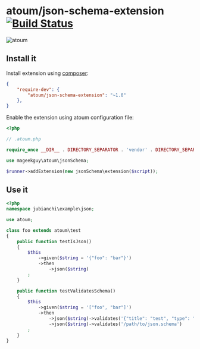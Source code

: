 # atoum/json-schema-extension [![Build Status](https://travis-ci.org/atoum/json-schema-extension.svg?branch=master)](https://travis-ci.org/atoum/json-schema-extension)

![atoum](http://downloads.atoum.org/images/logo.png)

## Install it

Install extension using [composer](https://getcomposer.org):

```json
{
    "require-dev": {
        "atoum/json-schema-extension": "~1.0"
    },
}

```

Enable the extension using atoum configuration file:

```php
<?php

// .atoum.php

require_once __DIR__ . DIRECTORY_SEPARATOR . 'vendor' . DIRECTORY_SEPARATOR . 'autoload.php';

use mageekguy\atoum\jsonSchema;

$runner->addExtension(new jsonSchema\extension($script));
```

## Use it

```php
<?php
namespace jubianchi\example\json;

use atoum;

class foo extends atoum\test
{
    public function testIsJson()
    {
        $this
            ->given($string = '{"foo": "bar"}')
            ->then
                ->json($string)
        ;
    }

    public function testValidatesSchema()
    {
        $this
            ->given($string = '["foo", "bar"]')
            ->then
                ->json($string)->validates('{"title": "test", "type": "array"}')
                ->json($string)->validates('/path/to/json.schema')
        ;
    }
}
```
